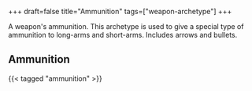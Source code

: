 +++
draft=false
title="Ammunition"
tags=["weapon-archetype"]
+++

A weapon's ammunition. This archetype is used to give a special type of ammunition to long-arms and short-arms. Includes arrows and bullets.

## Ammunition

{{< tagged "ammunition" >}}
